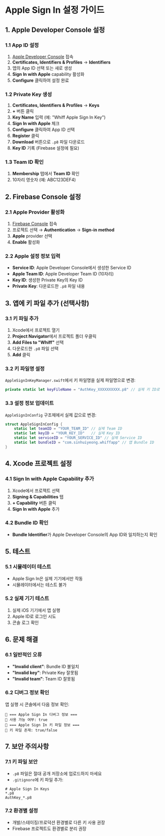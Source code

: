 # Apple Sign In 설정 가이드

## 1. Apple Developer Console 설정

### 1.1 App ID 설정
1. [Apple Developer Console](https://developer.apple.com) 접속
2. **Certificates, Identifiers & Profiles** → **Identifiers**
3. 앱의 App ID 선택 또는 새로 생성
4. **Sign In with Apple** capability 활성화
5. **Configure** 클릭하여 설정 완료

### 1.2 Private Key 생성
1. **Certificates, Identifiers & Profiles** → **Keys**
2. **+** 버튼 클릭
3. **Key Name** 입력 (예: "Whiff Apple Sign In Key")
4. **Sign In with Apple** 체크
5. **Configure** 클릭하여 App ID 선택
6. **Register** 클릭
7. **Download** 버튼으로 `.p8` 파일 다운로드
8. **Key ID** 기록 (Firebase 설정에 필요)

### 1.3 Team ID 확인
1. **Membership** 탭에서 **Team ID** 확인
2. 10자리 영숫자 (예: ABC123DEF4)

## 2. Firebase Console 설정

### 2.1 Apple Provider 활성화
1. [Firebase Console](https://console.firebase.google.com) 접속
2. 프로젝트 선택 → **Authentication** → **Sign-in method**
3. **Apple** provider 선택
4. **Enable** 활성화

### 2.2 Apple 설정 정보 입력
- **Service ID**: Apple Developer Console에서 생성한 Service ID
- **Apple Team ID**: Apple Developer Team ID (10자리)
- **Key ID**: 생성한 Private Key의 Key ID
- **Private Key**: 다운로드한 `.p8` 파일 내용

## 3. 앱에 키 파일 추가 (선택사항)

### 3.1 키 파일 추가
1. Xcode에서 프로젝트 열기
2. **Project Navigator**에서 프로젝트 폴더 우클릭
3. **Add Files to "Whiff"** 선택
4. 다운로드한 `.p8` 파일 선택
5. **Add** 클릭

### 3.2 키 파일명 설정
`AppleSignInKeyManager.swift`에서 키 파일명을 실제 파일명으로 변경:

```swift
private static let keyFileName = "AuthKey_XXXXXXXXXX.p8" // 실제 키 ID로 변경
```

### 3.3 설정 정보 업데이트
`AppleSignInConfig` 구조체에서 실제 값으로 변경:

```swift
struct AppleSignInConfig {
    static let teamID = "YOUR_TEAM_ID" // 실제 Team ID
    static let keyID = "YOUR_KEY_ID"   // 실제 Key ID
    static let serviceID = "YOUR_SERVICE_ID" // 실제 Service ID
    static let bundleID = "com.sinhuiyeong.whiffapp" // 앱 Bundle ID
}
```

## 4. Xcode 프로젝트 설정

### 4.1 Sign In with Apple Capability 추가
1. Xcode에서 프로젝트 선택
2. **Signing & Capabilities** 탭
3. **+ Capability** 버튼 클릭
4. **Sign In with Apple** 추가

### 4.2 Bundle ID 확인
- **Bundle Identifier**가 Apple Developer Console의 App ID와 일치하는지 확인

## 5. 테스트

### 5.1 시뮬레이터 테스트
- Apple Sign In은 실제 기기에서만 작동
- 시뮬레이터에서는 테스트 불가

### 5.2 실제 기기 테스트
1. 실제 iOS 기기에서 앱 실행
2. Apple ID로 로그인 시도
3. 콘솔 로그 확인

## 6. 문제 해결

### 6.1 일반적인 오류
- **"Invalid client"**: Bundle ID 불일치
- **"Invalid key"**: Private Key 잘못됨
- **"Invalid team"**: Team ID 잘못됨

### 6.2 디버그 정보 확인
앱 실행 시 콘솔에서 다음 정보 확인:
```
🍎 === Apple Sign In 디버그 정보 ===
🍎 사용 가능 여부: true
🍎 === Apple Sign In 키 파일 정보 ===
🍎 키 파일 존재: true/false
```

## 7. 보안 주의사항

### 7.1 키 파일 보안
- `.p8` 파일은 절대 공개 저장소에 업로드하지 마세요
- `.gitignore`에 키 파일 추가:
```
# Apple Sign In Keys
*.p8
AuthKey_*.p8
```

### 7.2 환경별 설정
- 개발/스테이징/프로덕션 환경별로 다른 키 사용 권장
- Firebase 프로젝트도 환경별로 분리 권장 